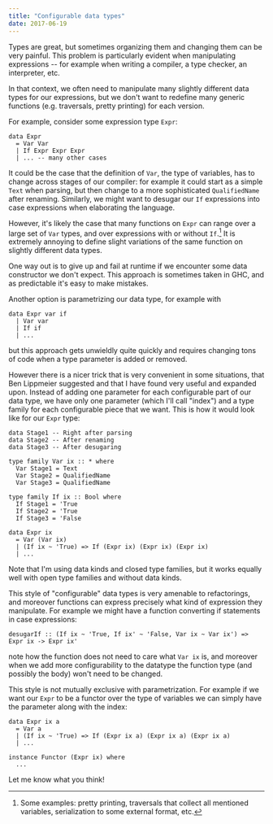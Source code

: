 ```yaml
---
title: "Configurable data types"
date: 2017-06-19
---
```


Types are great, but sometimes organizing them and changing them can be
very painful. This problem is particularly evident when manipulating
expressions -- for example when writing a compiler, a type checker, an
interpreter, etc.

In that context, we often need to manipulate
many slightly different data types for our expressions, but we don't
want to redefine many generic functions (e.g. traversals, pretty printing)
for each version.

For example, consider some expression type `Expr`:

```
data Expr
  = Var Var
  | If Expr Expr Expr
  | ... -- many other cases
```

It could be the case that the definition of `Var`, the type of variables,
has to change across stages of our compiler: for example it could start
as a simple `Text` when parsing, but then change to a more sophisticated
`QualifiedName` after renaming. Similarly, we might want to desugar our
`If` expressions into case expressions
when elaborating the language.

However, it's likely the case that many functions on `Expr` can range over a large set of
`Var` types, and over expressions with or without `If`.[^pretty] It is
extremely annoying to define slight variations of the same function on
slightly different data types.

[^pretty]: Some examples: pretty printing, traversals that collect all mentioned
variables, serialization to some external format, etc.

One way out is to give up and fail at runtime if we encounter some data
constructor we don't expect. This approach is sometimes taken in GHC, and
as predictable it's easy to make mistakes.

Another option is parametrizing our data type, for example with

```
data Expr var if
  | Var var
  | If if
  | ...
```

but this approach gets unwieldly quite quickly and requires changing tons of
code when a type parameter is added or removed.

However there is a nicer trick that is very convenient in some situations,
that Ben Lippmeier suggested and that I have found very useful and expanded
upon. Instead of adding one parameter for each configurable part of our data type,
we have only one parameter (which I'll call "index") and a type family for
each configurable piece that we want. This is how it would look like
for our `Expr` type:

```
data Stage1 -- Right after parsing
data Stage2 -- After renaming
data Stage3 -- After desugaring

type family Var ix :: * where
  Var Stage1 = Text
  Var Stage2 = QualifiedName
  Var Stage3 = QualifiedName

type family If ix :: Bool where
  If Stage1 = 'True
  If Stage2 = 'True
  If Stage3 = 'False

data Expr ix
  = Var (Var ix)
  | (If ix ~ 'True) => If (Expr ix) (Expr ix) (Expr ix)
  | ...
```

Note that I'm using data kinds and closed type families, but it works equally
well with open type families and without data kinds.

This style of "configurable" data types is very amenable to refactorings, and
moreover functions can express precisely what kind of expression they manipulate.
For example we might have a function converting if statements in case expressions:

```
desugarIf :: (If ix ~ 'True, If ix' ~ 'False, Var ix ~ Var ix') => Expr ix -> Expr ix'
```

note how the function does not need to care what `Var ix` is, and moreover when
we add more configurability to the datatype the function type (and possibly the body)
won't need to be changed.

This style is not mutually exclusive with parametrization. For example if
we want our `Expr` to be a functor over the type of variables we can simply have
the parameter along with the index:

```
data Expr ix a
  = Var a
  | (If ix ~ 'True) => If (Expr ix a) (Expr ix a) (Expr ix a)
  | ...

instance Functor (Expr ix) where
  ...
```

Let me know what you think!
